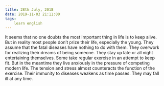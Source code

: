 ```yaml
---
title: 28th July, 2018
date: 2019-11-03 21:11:00
tags:
    learn english
---
```


It seems that no one doubts the most important thing in life is to keep alive. But in reality most people don’t prize their life, especially the young. They assume that the fatal diseases have nothing to do with them. They overwork for realizing their dreams of being someone. They stay up late or all night entertaining themselves. Some take regular exercise in an attempt to keep fit. But in the meantime they live anxiously in the pressure of competing modern life. The tension and stress almost counteracts the function of the exercise. Their immunity to diseases weakens as time passes. They may fall ill at any time. 